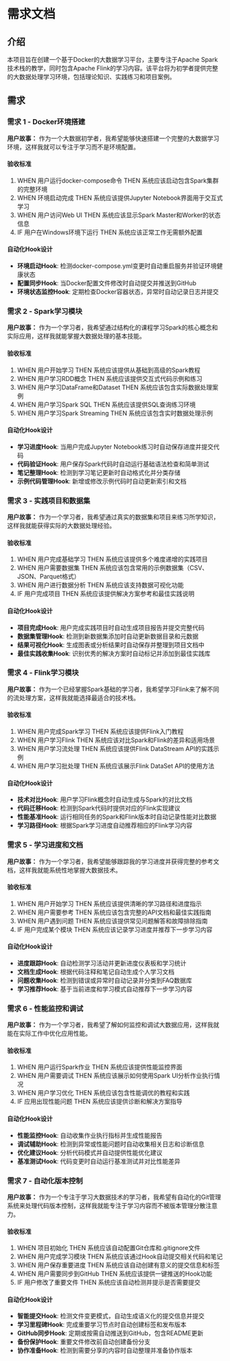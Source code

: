 # 需求文档

## 介绍

本项目旨在创建一个基于Docker的大数据学习平台，主要专注于Apache Spark技术栈的教学，同时包含Apache Flink的学习内容。该平台将为初学者提供完整的大数据处理学习环境，包括理论知识、实践练习和项目案例。

## 需求

### 需求 1 - Docker环境搭建

**用户故事：** 作为一个大数据初学者，我希望能够快速搭建一个完整的大数据学习环境，这样我就可以专注于学习而不是环境配置。

#### 验收标准

1. WHEN 用户运行docker-compose命令 THEN 系统应该启动包含Spark集群的完整环境
2. WHEN 环境启动完成 THEN 系统应该提供Jupyter Notebook界面用于交互式学习
3. WHEN 用户访问Web UI THEN 系统应该显示Spark Master和Worker的状态信息
4. IF 用户在Windows环境下运行 THEN 系统应该正常工作无需额外配置

#### 自动化Hook设计

- **环境启动Hook**: 检测docker-compose.yml变更时自动重启服务并验证环境健康状态
- **配置同步Hook**: 当Docker配置文件修改时自动提交并推送到GitHub
- **环境状态监控Hook**: 定期检查Docker容器状态，异常时自动记录日志并提交

### 需求 2 - Spark学习模块

**用户故事：** 作为一个学习者，我希望通过结构化的课程学习Spark的核心概念和实际应用，这样我就能掌握大数据处理的基本技能。

#### 验收标准

1. WHEN 用户开始学习 THEN 系统应该提供从基础到高级的Spark教程
2. WHEN 用户学习RDD概念 THEN 系统应该提供交互式代码示例和练习
3. WHEN 用户学习DataFrame和Dataset THEN 系统应该包含实际数据处理案例
4. WHEN 用户学习Spark SQL THEN 系统应该提供SQL查询练习环境
5. WHEN 用户学习Spark Streaming THEN 系统应该包含实时数据处理示例

#### 自动化Hook设计

- **学习进度Hook**: 当用户完成Jupyter Notebook练习时自动保存进度并提交代码
- **代码验证Hook**: 用户保存Spark代码时自动运行基础语法检查和简单测试
- **笔记整理Hook**: 检测到学习笔记更新时自动格式化并分类存储
- **示例代码管理Hook**: 新增或修改示例代码时自动更新索引和文档

### 需求 3 - 实践项目和数据集

**用户故事：** 作为一个学习者，我希望通过真实的数据集和项目来练习所学知识，这样我就能获得实际的大数据处理经验。

#### 验收标准

1. WHEN 用户完成基础学习 THEN 系统应该提供多个难度递增的实践项目
2. WHEN 用户需要数据集 THEN 系统应该包含常用的示例数据集（CSV、JSON、Parquet格式）
3. WHEN 用户进行数据分析 THEN 系统应该支持数据可视化功能
4. IF 用户完成项目 THEN 系统应该提供解决方案参考和最佳实践说明

#### 自动化Hook设计

- **项目完成Hook**: 用户完成实践项目时自动生成项目报告并提交完整代码
- **数据集管理Hook**: 检测到新数据集添加时自动更新数据目录和元数据
- **结果可视化Hook**: 生成图表或分析结果时自动保存并整理到项目文档中
- **最佳实践收集Hook**: 识别优秀的解决方案时自动标记并添加到最佳实践库

### 需求 4 - Flink学习模块

**用户故事：** 作为一个已经掌握Spark基础的学习者，我希望学习Flink来了解不同的流处理方案，这样我就能选择最适合的技术栈。

#### 验收标准

1. WHEN 用户完成Spark学习 THEN 系统应该提供Flink入门教程
2. WHEN 用户学习Flink THEN 系统应该对比Spark和Flink的差异和适用场景
3. WHEN 用户学习流处理 THEN 系统应该提供Flink DataStream API的实践示例
4. WHEN 用户学习批处理 THEN 系统应该展示Flink DataSet API的使用方法

#### 自动化Hook设计

- **技术对比Hook**: 用户学习Flink概念时自动生成与Spark的对比文档
- **代码迁移Hook**: 检测到Spark代码时提供对应的Flink实现建议
- **性能基准Hook**: 运行相同任务的Spark和Flink版本时自动记录性能对比数据
- **学习路径Hook**: 根据Spark学习进度自动推荐相应的Flink学习内容

### 需求 5 - 学习进度和文档

**用户故事：** 作为一个学习者，我希望能够跟踪我的学习进度并获得完整的参考文档，这样我就能系统性地掌握大数据技术。

#### 验收标准

1. WHEN 用户开始学习 THEN 系统应该提供清晰的学习路径和进度指示
2. WHEN 用户需要参考 THEN 系统应该包含完整的API文档和最佳实践指南
3. WHEN 用户遇到问题 THEN 系统应该提供常见问题解答和故障排除指南
4. IF 用户完成某个模块 THEN 系统应该记录学习进度并推荐下一步学习内容

#### 自动化Hook设计

- **进度跟踪Hook**: 自动检测学习活动并更新进度仪表板和学习统计
- **文档生成Hook**: 根据代码注释和笔记自动生成个人学习文档
- **问题收集Hook**: 检测到错误或异常时自动记录并分类到FAQ数据库
- **学习推荐Hook**: 基于当前进度和学习模式自动推荐下一步学习内容

### 需求 6 - 性能监控和调试

**用户故事：** 作为一个学习者，我希望了解如何监控和调试大数据应用，这样我就能在实际工作中优化应用性能。

#### 验收标准

1. WHEN 用户运行Spark作业 THEN 系统应该提供性能监控界面
2. WHEN 用户需要调试 THEN 系统应该展示如何使用Spark UI分析作业执行情况
3. WHEN 用户学习优化 THEN 系统应该包含性能调优的教程和实践
4. IF 应用出现性能问题 THEN 系统应该提供诊断和解决方案指导

#### 自动化Hook设计

- **性能监控Hook**: 自动收集作业执行指标并生成性能报告
- **调试辅助Hook**: 检测到异常或性能问题时自动收集相关日志和诊断信息
- **优化建议Hook**: 分析代码模式并自动提供性能优化建议
- **基准测试Hook**: 代码变更时自动运行基准测试并对比性能差异

### 需求 7 - 自动化版本控制

**用户故事：** 作为一个专注于学习大数据技术的学习者，我希望有自动化的Git管理系统来处理代码版本控制，这样我就能专注于学习内容而不被版本管理分散注意力。

#### 验收标准

1. WHEN 项目初始化 THEN 系统应该自动配置Git仓库和.gitignore文件
2. WHEN 用户完成学习模块 THEN 系统应该通过Hook自动提交相关代码和笔记
3. WHEN 用户保存重要进度 THEN 系统应该自动创建有意义的提交信息和标签
4. WHEN 用户需要同步到GitHub THEN 系统应该提供一键推送的Hook功能
5. IF 用户修改了重要文件 THEN 系统应该自动检测并提示是否需要提交

#### 自动化Hook设计

- **智能提交Hook**: 检测文件变更模式，自动生成语义化的提交信息并提交
- **学习里程碑Hook**: 完成重要学习节点时自动创建标签和发布版本
- **GitHub同步Hook**: 定期或按需自动推送到GitHub，包含README更新
- **备份保护Hook**: 重要文件修改前自动创建备份分支
- **协作准备Hook**: 检测到需要分享的内容时自动整理并准备协作版本